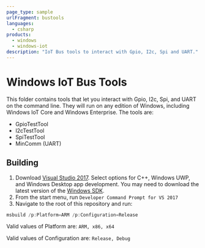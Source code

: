 ```yaml
---
page_type: sample
urlFragment: bustools
languages:
  - csharp
products:
  - windows
  - windows-iot
description: "IoT Bus tools to interact with Gpio, I2c, Spi and UART."
---
```


# Windows IoT Bus Tools

This folder contains tools that let you interact with Gpio, I2c, Spi, and UART on the command line. They will run on any edition of Windows, including Windows IoT Core and Windows Enterprise. The tools are:

- GpioTestTool
- I2cTestTool
- SpiTestTool
- MinComm (UART)

## Building

1. Download [Visual Studio 2017](https://www.visualstudio.com/downloads/). Select options for C++, Windows UWP, and Windows Desktop app development. You may need to download the latest version of the [Windows SDK](https://developer.microsoft.com/en-us/windows/downloads/windows-10-sdk).
1. From the start menu, run `Developer Command Prompt for VS 2017`
1. Navigate to the root of this repository and run:

```powershell
msbuild /p:Platform=ARM /p:Configuration=Release
```

Valid values of Platform are: `ARM, x86, x64`

Valid values of Configuration are: `Release, Debug`